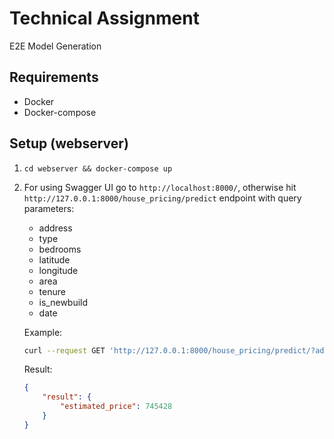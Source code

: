 # Technical Assignment
E2E Model Generation

## Requirements
- Docker
- Docker-compose
  
## Setup (webserver)

1. `cd webserver && docker-compose up`
2. For using Swagger UI go to `http://localhost:8000/`, otherwise hit `http://127.0.0.1:8000/house_pricing/predict` endpoint with query parameters:
    - address
    - type
    - bedrooms
    - latitude
    - longitude
    - area
    - tenure
    - is_newbuild
    - date

   Example:
   ```bash
   curl --request GET 'http://127.0.0.1:8000/house_pricing/predict/?address=Flat%2029,%20Mulberry%20Court,%201,%20School%20Mews,%20London,%20Greater%20London%20E1%200EW&type=Flat%20&bedrooms=19&latitude=51.43061&longitude=-0.08388&area=SE21&tenure=Freehold&is_newbuild=0&date=2019-11-11%2000:00:00+00:00'
   ```
    Result:
    ```json
    {
        "result": {
            "estimated_price": 745428
        }
    }
